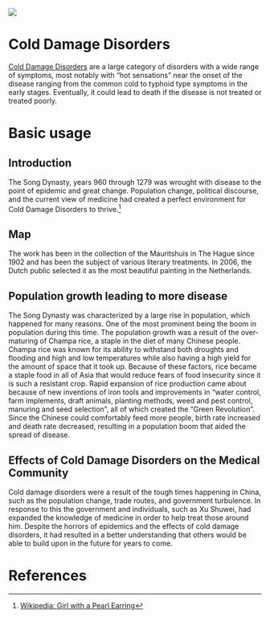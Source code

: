 <a href="https://juncture-digital.org"><img src="https://juncture-digital.org/images/ve-button.png"></a>

<param ve-config 
       title="Cold Damage Disorders" 
       banner="http://english.www.gov.cn/rw/Pub/GOV/p1/Content/News/Images/2015/04/01/01p21-2.jpg"
       layout="vertical">

<!-- Entities discussed throughout the essay are typically defined before the essay text and
     are thus available in all text.  Entity identifiers (QIDs) can be found in either
     Wikipedia or Wikidata (https://www.wikidata.org)> -->
<param ve-entity eid="Q7462"> <!-- Song Dynasty -->
<param ve-entity eid="Q41264"> <!-- Johannes Vermeer -->
<param ve-entity eid="Q221092"> <!-- Mauritshuis -->
<param ve-entity eid="Q36600"> <!-- The Hague -->

# Cold Damage Disorders
 [Cold Damage Disorders](https://en.wikipedia.org/wiki/Shanghan_Lun) are a large category of disorders with a wide range of symptoms, most notably with “hot sensations” near the onset of the disease ranging from the common cold to typhoid type symptoms in the early stages. Eventually, it could  lead to death if the disease is not treated or treated poorly.
<param ve-image 
       label="Song Dynasty"
       description="information on song dynasty"
       license="public domain"
       url="https://commons.wikimedia.org/wiki/File:China_-_Song_Dynasty-fr.svg"
       manifest="https://iiif.juncture-digital.org/manifest/6dd738aed85597cac540ad31dd5818e86ef7f2918c7b43a9eb3123d5538e6e4c">
     

# Basic usage

## Introduction

The Song Dynasty, years 960 through 1279 was wrought with disease to the point of epidemic and great change. Population change, political discourse, and the current view of medicine had created a perfect environment for Cold Damage Disorders to thrive.[^1]
<param ve-image 
       label="Girl with a Pearl Earring" 
       description="painting by Johannes Vermeer" 
       license="public domain" 
       url="https://i5.walmartimages.com/asr/d568623f-035c-4fe8-8243-36afd7eb1737.c0286635128cd5bcd3d35a625eb6baab.jpeg?odnWidth=612&odnHeight=612&odnBg=ffffff">

## Map

The work has been in the collection of the Mauritshuis in The Hague since 1902 and has been the subject of various literary treatments. In 2006, the Dutch public selected it as the most beautiful painting in the Netherlands.
<param ve-image
       label="Song Dynasty" 
       description="map of song dynasty" 
       license="public domain" 
       url="https://en.wikipedia.org/wiki/Song_dynasty#/media/File:China_-_Song_Dynasty-en.svg">

## Population growth leading to more disease

The Song Dynasty was characterized by a large rise in population, which happened for many reasons.  One of the most prominent being the boom in population during this time. The population growth was a result of the over-maturing of Champa rice, a staple in the diet of many Chinese people. Champa rice was known for its ability to withstand both droughts and flooding and high and low temperatures while also having a high yield for the amount of space that it took up. Because of these factors, rice became a staple food in all of Asia that would reduce fears of food insecurity since it is such a resistant crop. Rapid expansion of rice production came about because of new inventions of iron tools and improvements in “water control, farm implements, draft animals, planting methods, weed and pest control, manuring and seed selection”, all of which created the “Green Revolution”. Since the Chinese could comfortably feed more people, birth rate increased and death rate decreased, resulting in a population boom that aided the spread of disease. 

<param ve-image 
       manifest="https://iiif.juncture-digital.org/manifest/6dd738aed85597cac540ad31dd5818e86ef7f2918c7b43a9eb3123d5538e6e4c">
<param ve-map center="Q36600" zoom="11">

## Effects of Cold Damage Disorders on the Medical Community

Cold damage disorders were a result of the tough times happening in China, such as the population change, trade routes, and government turbulence. In response to this the government and individuals, such as Xu Shuwei, had expanded the knowledge of medicine in order to help treat those around him. Despite the horrors of epidemics and the effects of cold damage disorders, it had resulted in a better understanding that others would be able to build upon in the future for years to come.

# References

[^1]: [Wikipedia: Girl with a Pearl Earring](https://en.wikipedia.org/wiki/Girl_with_a_Pearl_Earring)
